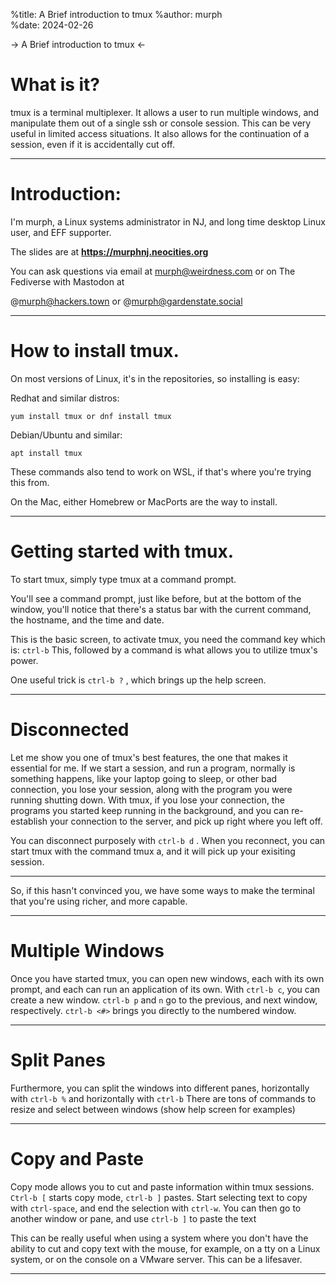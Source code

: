 %title: A Brief introduction to tmux
%author: murph	
%date: 2024-02-26

-> A Brief introduction to tmux <-

# What is it?

tmux is a terminal multiplexer.  It allows a user to run multiple windows, and manipulate them out of a single ssh or console session.  This can be very useful in limited access situations.  It also allows for the continuation of a session, even if it is accidentally cut off.

---

# Introduction:  

I'm murph, a Linux systems administrator in NJ, and long time desktop Linux user, and EFF supporter.

The slides are at **https://murphnj.neocities.org**

You can ask questions via email at murph@weirdness.com or on The Fediverse with Mastodon at

@murph@hackers.town or @murph@gardenstate.social

---

# How to install tmux.

On most versions of Linux, it's in the repositories, so installing is easy:

Redhat and similar distros:

`yum install tmux or dnf install tmux`

Debian/Ubuntu and similar:

`apt install tmux`

These commands also tend to work on WSL, if that's where you're trying this from.

On the Mac, either Homebrew or MacPorts are the way to install.

---

# Getting started with tmux.

To start tmux, simply type tmux at a command prompt.

You'll see a command prompt, just like before, but at the bottom of the window, you'll notice that there's a status bar with the current command, the hostname, and the time and date.

This is the basic screen, to activate tmux, you need the command key which is:  `ctrl-b`  This, followed by a command is what allows you to utilize tmux's power.

One useful trick is `ctrl-b ?` , which brings up the help screen.

---

# Disconnected

Let me show you one of tmux's best features, the one that makes it essential for me.  If we start a session, and run a program, normally is something happens, like your laptop going to sleep, or other bad connection, you lose your session, along with the program you were running shutting down.  With tmux, if you lose your connection, the programs you started keep running in the background, and you can re-establish your connection to the server, and pick up right where you left off.

You can disconnect purposely with `ctrl-b d` .  When you reconnect, you can start tmux with the command tmux a, and it will pick up your exisiting session.

---


So, if this hasn't convinced you, we have some ways to make the terminal that you're using richer, and more capable.

---

# Multiple Windows

Once you have started tmux, you can open new windows, each with its own prompt, and each can run an application of its own.  With `ctrl-b c`, you can create a new window.  `ctrl-b p` and `n` go to the previous, and next window, respectively.   `ctrl-b <#>` brings you directly to the numbered window.


---

# Split Panes

Furthermore, you can split the windows into different panes, horizontally with `ctrl-b %` and horizontally with
`ctrl-b`
There are tons of commands to resize and select between windows (show help screen for examples)




---


# Copy and Paste

Copy mode allows you to cut and paste information within tmux sessions.  `Ctrl-b [` starts copy mode, `ctrl-b ]` pastes.  Start selecting text to copy with `ctrl-space`, and end the selection with `ctrl-w`.  You can then go to another window or pane, and use `ctrl-b ]` to paste the text

This can be really useful when using a system where you don't have the ability to cut and copy text with the mouse, for example, on a tty on a Linux system, or on the console on a VMware server.  This can be a lifesaver.

---




